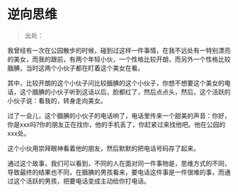 # 逆向思维

> 出处：

我曾经有一次在公园散步的时候，碰到过这样一件事情，在我不远处有一特别漂亮的美女，而我的跟前，有两个年轻小伙，一个性格比较开朗，而另外一个性格比较腼腆，当时这两个小伙子都在盯着这个美女在看。

其中，比较开朗的这个小伙子问比较腼腆的这个小伙子，你想不想要这个美女的电话，这个腼腆的小伙子听到这话以后，脸都红了，然后点点头，然后，这个活跃的小伙子说：看我的，转身走向美女。

过了一会儿，这个腼腆的小伙子的电话响了，电话里传来一个甜美的声音：你好，你是xxx吗?你的朋友正在找你，他的手机丢了，你赶紧过来找他吧。他在公园的xxx处。

这个小伙用崇拜眼神看着他的朋友，然后默默的把电话号码存了起来。

通过这个故事，我们可以看到，不同的人在面对同一件事物是，思维方式的不同，导致最终的结果也不同，在腼腆的男孩看来，要电话这件事是一件很难的事，而通过这个活跃的男孩，把要电话变成主动给你打电话。

